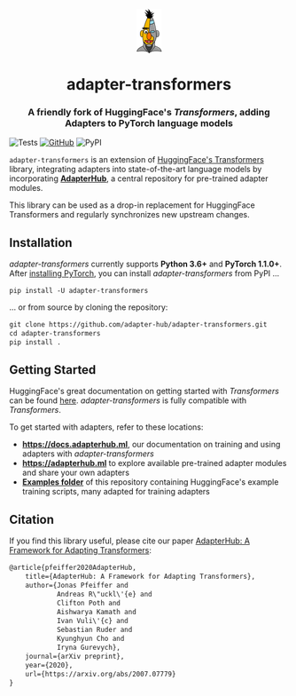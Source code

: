 <p align="center">
<img style="vertical-align:middle" src="https://raw.githubusercontent.com/Adapter-Hub/adapter-transformers/master/adapter_docs/logo.png" />
</p>
<h1 align="center">
<span>adapter-transformers</span>
</h1>

<h3 align="center">
A friendly fork of HuggingFace's <i>Transformers</i>, adding Adapters to PyTorch language models
</h3>

![Tests](https://github.com/Adapter-Hub/adapter-transformers/workflows/Tests/badge.svg)
[![GitHub](https://img.shields.io/github/license/adapter-hub/adapter-transformers.svg?color=blue)](https://github.com/adapter-hub/adapter-transformers/blob/master/LICENSE)
![PyPI](https://img.shields.io/pypi/v/adapter-transformers)

`adapter-transformers` is an extension of [HuggingFace's Transformers](https://github.com/huggingface/transformers) library, integrating adapters into state-of-the-art language models by incorporating **[AdapterHub](https://adapterhub.ml)**, a central repository for pre-trained adapter modules.

This library can be used as a drop-in replacement for HuggingFace Transformers and regularly synchronizes new upstream changes.

## Installation

_adapter-transformers_ currently supports **Python 3.6+** and **PyTorch 1.1.0+**.
After [installing PyTorch](https://pytorch.org/get-started/locally/), you can install _adapter-transformers_ from PyPI ...

```
pip install -U adapter-transformers
```

... or from source by cloning the repository:

```
git clone https://github.com/adapter-hub/adapter-transformers.git
cd adapter-transformers
pip install .
```

## Getting Started

HuggingFace's great documentation on getting started with _Transformers_ can be found [here](https://huggingface.co/transformers/index.html). _adapter-transformers_ is fully compatible with _Transformers_.

To get started with adapters, refer to these locations:

- **https://docs.adapterhub.ml**, our documentation on training and using adapters with _adapter-transformers_
- **https://adapterhub.ml** to explore available pre-trained adapter modules and share your own adapters
- **[Examples folder](https://github.com/Adapter-Hub/adapter-transformers/tree/master/examples)** of this repository containing HuggingFace's example training scripts, many adapted for training adapters


## Citation

If you find this library useful, please cite our paper [AdapterHub: A Framework for Adapting Transformers](https://arxiv.org/abs/2007.07779):

```
@article{pfeiffer2020AdapterHub,
    title={AdapterHub: A Framework for Adapting Transformers},
    author={Jonas Pfeiffer and
            Andreas R\"uckl\'{e} and
            Clifton Poth and
            Aishwarya Kamath and
            Ivan Vuli\'{c} and
            Sebastian Ruder and
            Kyunghyun Cho and
            Iryna Gurevych},
    journal={arXiv preprint},
    year={2020},
    url={https://arxiv.org/abs/2007.07779}
}
```
